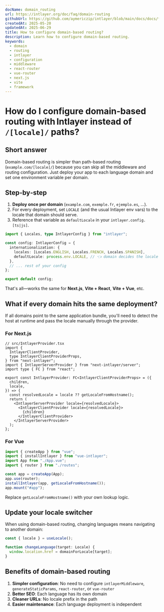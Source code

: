 ```yaml
---
docName: domain_routing
url: https://intlayer.org/doc/faq/domain-routing
githubUrl: https://github.com/aymericzip/intlayer/blob/main/docs/docs/frequent_questions/domain_routing.md
createdAt: 2025-05-20
updatedAt: 2025-06-29
title: How to configure domain-based routing?
description: Learn how to configure domain-based routing.
keywords:
  - domain
  - routing
  - intlayer
  - configuration
  - middleware
  - react-router
  - vue-router
  - next.js
  - vite
  - framework
---
```


# How do I configure **domain‑based routing** with Intlayer instead of `/[locale]/` paths?

## Short answer

Domain-based routing is simpler than path-based routing (`example.com/[locale]/`) because you can skip all the middleware and routing configuration. Just deploy your app to each language domain and set one environment variable per domain.

## Step‑by‑step

1. **Deploy once per domain** (`example.com`, `exemple.fr`, `ejemplo.es`, …).
2. For every deployment, set `LOCALE` (and the usual Intlayer env vars) to the locale that domain should serve.
3. Reference that variable as `defaultLocale` in your `intlayer.config.[ts|js]`.

```ts
import { Locales, type IntlayerConfig } from "intlayer";

const config: IntlayerConfig = {
  internationalization: {
    locales: [Locales.ENGLISH, Locales.FRENCH, Locales.SPANISH],
    defaultLocale: process.env.LOCALE, // 👈 domain decides the locale
  },
  // ... rest of your config
};

export default config;
```

That's all—works the same for **Next.js**, **Vite + React**, **Vite + Vue**, etc.

## What if every domain hits the **same** deployment?

If all domains point to the same application bundle, you'll need to detect the host at runtime and pass the locale manually through the provider.

### For Next.js

```tsx
// src/IntlayerProvider.tsx
import {
  IntlayerClientProvider,
  type IntlayerClientProviderProps,
} from "next-intlayer";
import { IntlayerServerProvider } from "next-intlayer/server";
import type { FC } from "react";

export const IntlayerProvider: FC<IntlayerClientProviderProps> = ({
  children,
  locale,
}) => {
  const resolvedLocale = locale ?? getLocaleFromHostname();
  return (
    <IntlayerServerProvider locale={resolvedLocale}>
      <IntlayerClientProvider locale={resolvedLocale}>
        {children}
      </IntlayerClientProvider>
    </IntlayerServerProvider>
  );
};
```

### For Vue

```ts
import { createApp } from "vue";
import { installIntlayer } from "vue-intlayer";
import App from "./App.vue";
import { router } from "./routes";

const app = createApp(App);
app.use(router);
installIntlayer(app, getLocaleFromHostname());
app.mount("#app");
```

Replace `getLocaleFromHostname()` with your own lookup logic.

## Update your locale switcher

When using domain-based routing, changing languages means navigating to another domain:

```ts
const { locale } = useLocale();

function changeLanguage(target: Locale) {
  window.location.href = domainForLocale[target];
}
```

## Benefits of domain-based routing

1. **Simpler configuration**: No need to configure `intlayerMiddleware`, `generateStaticParams`, `react-router`, or `vue-router`
2. **Better SEO**: Each language has its own domain
3. **Cleaner URLs**: No locale prefix in the path
4. **Easier maintenance**: Each language deployment is independent
